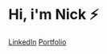<h1>Hi, i'm Nick ⚡</h1>

[LinkedIn](https://www.linkedin.com/in/nixoletas/)
[Portfolio](https://nixoletas.github.io/me)
